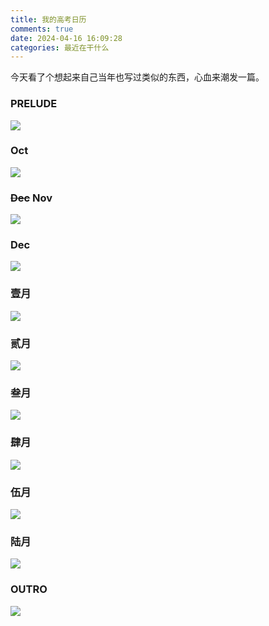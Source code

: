 ```yaml
---
title: 我的高考日历
comments: true
date: 2024-04-16 16:09:28
categories: 最近在干什么
---
```

今天看了个想起来自己当年也写过类似的东西，心血来潮发一篇。
<!-- more -->
### PRELUDE
![](https://i04.cc/r/imjusttrynabecool00.jpg)
### Oct
![](https://i04.cc/r/imjusttrynabecool01.jpg)
### ~~Dec~~ Nov
![](https://i04.cc/r/imjusttrynabecool02.jpg)
### Dec
![](https://i04.cc/r/imjusttrynabecool03.jpg)
### 壹月
![](https://i04.cc/r/imjusttrynabecool04.jpg)
### 贰月
![](https://i04.cc/r/imjusttrynabecool05.jpg)
### 叁月
![](https://i04.cc/r/imjusttrynabecool06.jpg)
### 肆月
![](https://i04.cc/r/imjusttrynabecool07.jpg)
### 伍月
![](https://i04.cc/r/imjusttrynabecool08.jpg)
### 陆月
![](https://i04.cc/r/imjusttrynabecool09.jpg)
### OUTRO
![](https://i04.cc/r/imjusttrynabecool100.jpg)
